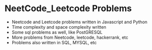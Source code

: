 # NeetCode_Leetcode Problems

- Neetcode and Leetcode problems written in Javascript and Python
- Time complexity and space complexity written
- Some sql problems as well, like PostGRESQL
- More problems from Neetcode, leetcode, hackerrank, etc
- Problems also written in SQL, MYSQL, etc
